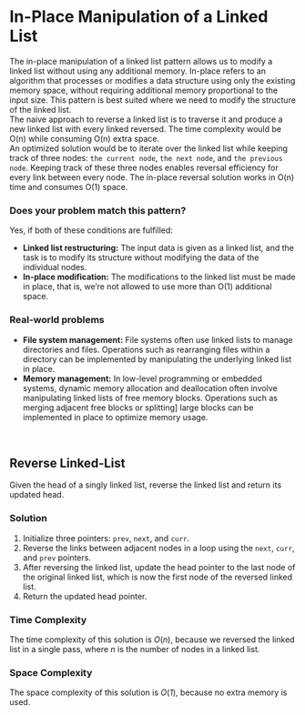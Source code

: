 # In-Place Manipulation of a Linked List
The in-place manipulation of a linked list pattern allows us to modify a linked list without using any additional
memory. In-place refers to an algorithm that processes or modifies a data structure using only the existing memory
space, without requiring additional memory proportional to the input size. This pattern is best suited where we need to
modify the structure of the linked list. <br />
The naive approach to reverse a linked list is to traverse it and produce a new linked list with every linked reversed.
The time complexity would be O(n) while consuming O(n) extra space. <br />
An optimized solution would be to iterate over the linked list while keeping track of three nodes: `the current node`,
`the next node`, and `the previous node`. Keeping track of these three nodes enables reversal efficiency for every link
between every node. The in-place reversal solution works in O(n) time and consumes O(1) space.

### Does your problem match this pattern?
Yes, if both of these conditions are fulfilled:
* **Linked list restructuring:** The input data is given as a linked list, and the task is to modify its structure
without modifying the data of the individual nodes.
* **In-place modification:** The modifications to the linked list must be made in place, that is, we’re not allowed to
use more than O(1) additional space.

### Real-world problems
* **File system management:** File systems often use linked lists to manage directories and files. Operations such as
rearranging files within a directory can be implemented by manipulating the underlying linked list in place.
* **Memory management:** In low-level programming or embedded systems, dynamic memory allocation and deallocation often
involve manipulating linked lists of free memory blocks. Operations such as merging adjacent free blocks or splitting]
large blocks can be implemented in place to optimize memory usage.

<br />

## Reverse Linked-List
Given the head of a singly linked list, reverse the linked list and return its updated head.

### Solution
1. Initialize three pointers: `prev`, `next`, and `curr`.
2. Reverse the links between adjacent nodes in a loop using the `next`, `curr`, and `prev` pointers.
3. After reversing the linked list, update the head pointer to the last node of the original linked list,
which is now the first node of the reversed linked list.
4. Return the updated head pointer.

### Time Complexity
The time complexity of this solution is *O*(*n*), because we reversed the linked list in a single pass, where *n* is
the number of nodes in a linked list.

### Space Complexity
The space complexity of this solution is *O*(*1*), because no extra memory is used.